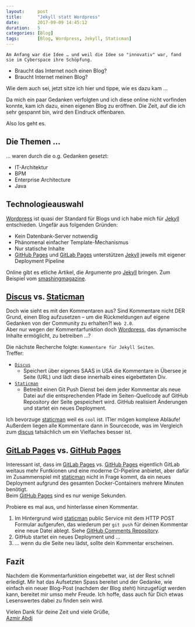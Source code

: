 ```yaml
---
layout: 	post
title:  	"Jekyll statt Wordpress"
date:   	2017-09-09 14:45:12
duration:	5
categories: [Blog]
tags: 		[Blog, Wordpress, Jekyll, Staticman]
---
```


`Am Anfang war die Idee … und weil die Idee so "innovativ" war, fand sie im Cyberspace ihre Schöpfung.`

* Braucht das Internet noch einen Blog? 
* Braucht Internet meinen Blog? 

Wie dem auch sei, jetzt sitze ich hier und tippe, wie es dazu kam ...   

Da mich ein paar Gedanken verfolgten und ich diese online nicht vorfinden konnte, kam ich dazu, einen eigenen Blog zu eröffnen. Die Zeit, auf die ich sehr gespannt bin, wird den Eindruck offenbaren.

Also los geht es.   

## Die Themen ... 
... waren durch die o.g. Gedanken gesetzt:
* IT-Architektur
* BPM
* Enterprise Architecture
* Java 


## Technologieauswahl
[Wordpress][wordpress] ist quasi der Standard für Blogs und ich habe mich für [Jekyll][jekyll] entschieden. Ungefär aus folgenden Gründen:
* Kein Datenbank-Server notwendig
* Phänomenal einfacher Template-Mechanismus
* Nur statische Inhalte
* [GitHub Pages][githubpages] und [GitLab Pages][gitlabpages] unterstützen [Jekyll][jekyll] jeweils mit eigener Deployment Pipeline

Online gibt es etliche Artikel, die Argumente pro [Jekyll][jekyll] bringen. Zum Beispiel vom [smashingmagazine].  

## [Discus][discus] vs. [Staticman][staticman]
Doch wie sieht es mit den Kommentaren aus? Sind Kommentare nicht DER Grund, einen Blog aufzusetzen – um die Rückmeldungen auf eigene Gedanken von der Community zu erhalten?! `Web 2.0`.  
Aber nur wegen der Kommentarfunktion doch [Wordpress][wordpress], das dynamische Inhalte ermöglicht, zu betreiben ...?  

Die nächste Recherche folgte: `Kommentare für Jekyll Seiten`.  
Treffer:
* [`Discus`][discus]
   * Speichert über eigenes SAAS in USA die Kommentare in Übersee je Seite (URL) und lädt diese innerhalb eines eigebetteten Div. 
* [`Staticman`][staticman]
   * Betreibt einen Git Push Dienst bei dem jeder Kommentar als neue Datei auf die entsprechenden Pfade im Seiten-Quellcode auf GitHub Repository der Seite gespeichert wird. GitHub realisiert Änderungen und startet ein neues Deployment.

Ich bevorzuge [staticman] weil es `cool` ist. ITler mögen komplexe Abläufe! Außerdem liegen alle Kommentare dann in Sourcecode, was im Vergleich zum [discus] tatsächlich um ein Vielfaches besser ist.  

## [GitLab Pages][gitlabpages] vs. [GitHub Pages][githubpages]
Interessant ist, dass im [GitLab Pages][gitlabpages] vs. [GitHub Pages][githubpages] eigentlich GitLab weitaus mehr Funtkionen und eine moderne CI-Pipeline anbietet, aber dafür im Zusammenspiel mit [staticman] nicht in Frage kommt, da ein neues Deployment aufgrund des gesamten Docker-Containers mehrere Minuten benötigt.  
Beim [GitHub Pages][githubpages] sind es nur wenige Sekunden.  

Probiere es mal aus, und hinterlasse einen Kommentar. 
1. Im Hintergrund wird [staticman] public Service mit dem HTTP POST Formular aufgerufen, das wiederum per `git push` für deinen Kommentar eine neue Datei ablegt. Siehe [GitHub Comments Repository][githubcomments].
2. GitHub startet ein neues Deployment und ... 
3. ... wenn du die Seite neu lädst, sollte dein Kommentar erscheinen. 

## Fazit
Nachdem die Kommentarfunktion eingebettet war, ist der Rest schnell erledigt. Mir hat das Aufsetzten Spass bereitet und der Gedanke, wie einfach ein neuer Blog-Post (nachdem der Blog steht) hinzugefügt werden kann, bereitet mir umso mehr Freude. Ich hoffe, dass auch für Dich etwas Lesenswertes dabei zu finden sein wird.

Vielen Dank für deine Zeit und viele Grüße,  
[Azmir Abdi][about]

[smashingmagazine]:   https://www.smashingmagazine.com/2014/08/build-blog-jekyll-github-pages/
[discus]:             https://disqus.com
[staticman]:          https://staticman.net/
[githubcomments]:     https://github.com/azabdi/azabdi.github.io/tree/master/_data/comments/
[githubrepo]:         https://github.com/azabdi/azabdi.github.io
[githubpages]:        https://pages.github.com/
[gitlabpages]:        https://gitlab.com/pages
[wordpress]:          https://de.wordpress.com/
[jekyll]:             http://jekyllrb.com/
[about]:              /about/
